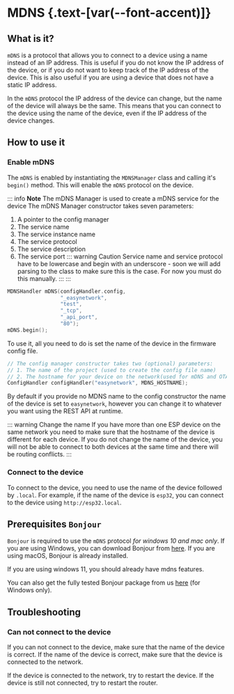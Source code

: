 # MDNS {.text-[var(--font-accent)]}

## What is it?

`mDNS` is a protocol that allows you to connect to a device using a name instead of an IP address. This is useful if you do not know the IP address of the device, or if you do not want to keep track of the IP address of the device. This is also useful if you are using a device that does not have a static IP address.

In the `mDNS` protocol the IP address of the device can change, but the name of the device will always be the same. This means that you can connect to the device using the name of the device, even if the IP address of the device changes.

## How to use it

### Enable mDNS

The `mDNS` is enabled by instantiating the `MDNSManager` class and calling it's `begin()` method. This will enable the `mDNS` protocol on the device.

::: info **Note**
The mDNS Manager is used to create a mDNS service for the device
The mDNS Manager constructor takes seven parameters:

1. A pointer to the config manager
2. The service name
3. The service instance name
4. The service protocol
5. The service description
6. The service port
::: warning Caution
Service name and service protocol have to be lowercase and begin with an underscore - soon we will add parsing to the class to make sure this is the case. For now you must do this manually.
:::
:::

```cpp
MDNSHandler mDNS(configHandler.config, 
                 "_easynetwork", 
                 "test", 
                 "_tcp",
                 "_api_port", 
                 "80");
mDNS.begin();
```

To use it, all you need to do is set the name of the device in the firmware config file.

```cpp
// The config manager constructor takes two (optional) parameters: 
// 1. The name of the project (used to create the config file name) 
// 2. The hostname for your device on the network(used for mDNS and OTA)
ConfigHandler configHandler("easynetwork", MDNS_HOSTNAME);
```

By default if you provide no MDNS name to the config constructor the name of the device is set to `easynetwork`, however you can change it to whatever you want using the REST API at runtime.

::: warning Change the name
If you have more than one ESP device on the same network you need to make sure that the hostname of the device is different for each device. If you do not change the name of the device, you will not be able to connect to both devices at the same time and there will be routing conflicts.
:::

### Connect to the device

To connect to the device, you need to use the name of the device followed by `.local`. For example, if the name of the device is `esp32`, you can connect to the device using `http://esp32.local`.

## Prerequisites `Bonjour`

`Bonjour` is required to use the `mDNS` protocol _for windows 10 and mac only_. If you are using Windows, you can download Bonjour from [here](https://support.apple.com/kb/DL999?locale=en_US). If you are using macOS, Bonjour is already installed.

If you are using windows 11, you should already have mdns features.

You can also get the fully tested Bonjour package from us [here](https://github.com/EyeTrackVR/SolidGUI/GUI/assets/3rdParty) (for Windows only).

## Troubleshooting

### Can not connect to the device

If you can not connect to the device, make sure that the name of the device is correct. If the name of the device is correct, make sure that the device is connected to the network.

If the device is connected to the network, try to restart the device. If the device is still not connected, try to restart the router.
